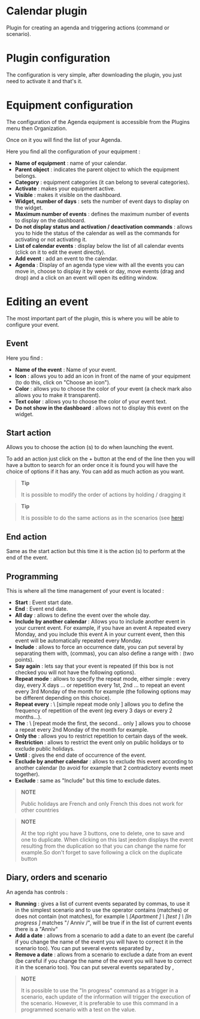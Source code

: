 # Calendar plugin

Plugin for creating an agenda and triggering actions (command or scenario).

# Plugin configuration

The configuration is very simple, after downloading the plugin, you just need to activate it and that's it.

# Equipment configuration

The configuration of the Agenda equipment is accessible from the Plugins menu then Organization.

Once on it you will find the list of your Agenda.

Here you find all the configuration of your equipment :

-   **Name of equipment** : name of your calendar.
-   **Parent object** : indicates the parent object to which the equipment belongs.
-   **Category** : equipment categories (it can belong to several categories).
-   **Activate** : makes your equipment active.
-   **Visible** : makes it visible on the dashboard.
-   **Widget, number of days** : sets the number of event days to display on the widget.
-   **Maximum number of events** : defines the maximum number of events to display on the dashboard.
-   **Do not display status and activation / deactivation commands** : allows you to hide the status of the calendar as well as the commands for activating or not activating it.
-   **List of calendar events** : display below the list of all calendar events (click on it to edit the event directly).
-   **Add event** : add an event to the calendar.
-   **Agenda** : Display of an agenda type view with all the events you can move in, choose to display it by week or day, move events (drag and drop) and a click on an event will open its editing window.

# Editing an event

The most important part of the plugin, this is where you will be able to configure your event.

## Event

Here you find :

-   **Name of the event** : Name of your event.
-   **Icon** : allows you to add an icon in front of the name of your equipment (to do this, click on "Choose an icon").
-   **Color** : allows you to choose the color of your event (a check mark also allows you to make it transparent).
-   **Text color** : allows you to choose the color of your event text.
-   **Do not show in the dashboard** : allows not to display this event on the widget.

## Start action

Allows you to choose the action (s) to do when launching the event.

To add an action just click on the + button at the end of the line then you will have a button to search for an order once it is found you will have the choice of options if it has any. You can add as much action as you want.

> **Tip**
>
> It is possible to modify the order of actions by holding / dragging it


> **Tip**
>
>It is possible to do the same actions as in the scenarios (see [here](https://jeedom.github.io/core/en_US/scenario))

## End action

Same as the start action but this time it is the action (s) to perform at the end of the event.

## Programming

This is where all the time management of your event is located :

-   **Start** : Event start date.
-   **End** : Event end date.
-   **All day** : allows to define the event over the whole day.
-   **Include by another calendar** : Allows you to include another event in your current event. For example, if you have an event A repeated every Monday, and you include this event A in your current event, then this event will be automatically repeated every Monday.
-   **Include** : allows to force an occurrence date, you can put several by separating them with, (commas), you can also define a range with : (two points).
-   **Say again** : lets say that your event is repeated (if this box is not checked you will not have the following options).
-   **Repeat mode** : allows to specify the repeat mode, either simple : every day, every X days ... or repetition every 1st, 2nd ... to repeat an event every 3rd Monday of the month for example (the following options may be different depending on this choice).
-   **Repeat every** : \ [simple repeat mode only \] allows you to define the frequency of repetition of the event (eg every 3 days or every 2 months…).
-   **The** : \ [repeat mode the first, the second… only \] allows you to choose a repeat every 2nd Monday of the month for example.
-   **Only the** : allows you to restrict repetition to certain days of the week.
-   **Restriction** : allows to restrict the event only on public holidays or to exclude public holidays.
-   **Until** : gives the end date of occurrence of the event.
-   **Exclude by another calendar** : allows to exclude this event according to another calendar (to avoid for example that 2 contradictory events meet together).
-   **Exclude** : same as "Include" but this time to exclude dates.

> **NOTE**
>
> Public holidays are French and only French this does not work for other countries

> **NOTE**
>
> At the top right you have 3 buttons, one to delete, one to save and one to duplicate. When clicking on this last jeedom displays the event resulting from the duplication so that you can change the name for example.So don't forget to save following a click on the duplicate button

## Diary, orders and scenario

An agenda has controls :

-   **Running** : gives a list of current events separated by commas, to use it in the simplest scenario and to use the operator contains (matches) or does not contain (not matches), for example *\ [Apartment \] \ [test \] \ [In progress \]* matches "/ Anniv /", will be true if in the list of current events there is a "Anniv"
- **Add a date** : allows from a scenario to add a date to an event (be careful if you change the name of the event you will have to correct it in the scenario too). You can put several events separated by ,
- **Remove a date** : allows from a scenario to exclude a date from an event (be careful if you change the name of the event you will have to correct it in the scenario too). You can put several events separated by ,

> **NOTE**
>
> It is possible to use the "In progress" command as a trigger in a scenario, each update of the information will trigger the execution of the scenario. However, it is preferable to use this command in a programmed scenario with a test on the value.
